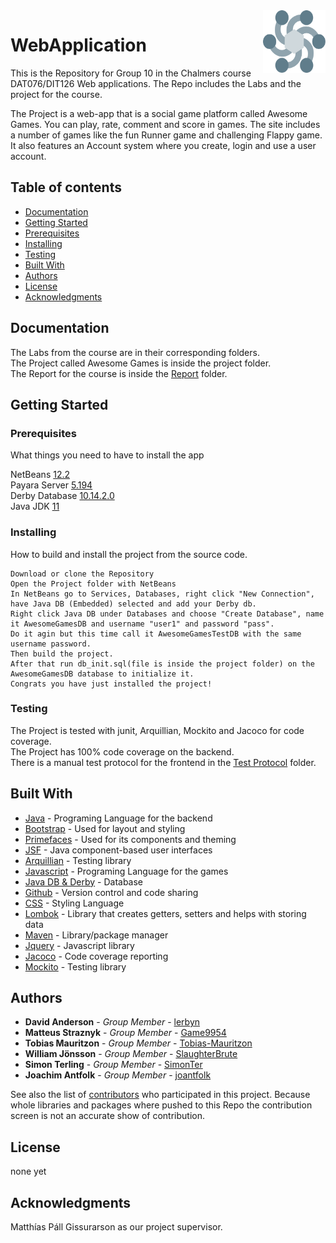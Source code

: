 <img src="https://github.com/Tobias-Mauritzon/WebApplication/blob/project/Project/src/main/webapp/Resources/weblogo2.svg" alt="logo" width="100" height="100" align="right"/>
  
# WebApplication

This is the Repository for Group 10 in the Chalmers course DAT076/DIT126 Web applications.
The Repo includes the Labs and the project for the course.

The Project is a web-app that is a social game platform called Awesome Games. You can play, rate, comment and score in games. The site includes a number of games like the fun Runner game and challenging Flappy game. It also features an Account system where you create, login and use a user account.

## Table of contents
* [Documentation](#documentation)
* [Getting Started](#getting-started)
* [Prerequisites](#prerequisites)
* [Installing](#installing)
* [Testing](#testing)
* [Built With](#built-with)
* [Authors](#authors)
* [License](#license)
* [Acknowledgments](#acknowledgments)

## Documentation

The Labs from the course are in their corresponding folders.<br>
The Project called Awesome Games is inside the project folder.<br>
The Report for the course is inside the [Report](./Report/Report.pdf) folder.


## Getting Started

### Prerequisites

What things you need to have to install the app

NetBeans [12.2](https://netbeans.apache.org/download/nb122/nb122.html)<br>
Payara Server [5.194](https://docs.payara.fish/community/docs/5.194/documentation/ecosystem/netbeans-plugin/payara-server.html)<br>
Derby Database [10.14.2.0](https://db.apache.org/derby/releases/release-10_14_2_0.cgi)<br>
Java JDK [11](https://jdk.java.net/archive/)

### Installing

How to build and install the project from the source code.

```
Download or clone the Repository
Open the Project folder with NetBeans
In NetBeans go to Services, Databases, right click "New Connection", have Java DB (Embedded) selected and add your Derby db.
Right click Java DB under Databases and choose "Create Database", name it AwesomeGamesDB and username "user1" and password "pass".
Do it agin but this time call it AwesomeGamesTestDB with the same username password.
Then build the project.
After that run db_init.sql(file is inside the project folder) on the AwesomeGamesDB database to initialize it.
Congrats you have just installed the project!
```

### Testing

The Project is tested with junit, Arquillian, Mockito and Jacoco for code coverage.<br>
The Project has 100% code coverage on the backend.<br>
There is a manual test protocol for the frontend in the [Test Protocol](https://github.com/Tobias-Mauritzon/WebApplication/blob/main/Test%20Protocol/Manual%20testing%20protocol.pdf) folder.

## Built With

* [Java](https://www.oracle.com/java/technologies/javase-downloads.html) - Programing Language for the backend
* [Bootstrap](https://getbootstrap.com/) - Used for layout and styling
* [Primefaces](https://www.primefaces.org/) - Used for its components and theming
* [JSF](https://en.wikipedia.org/wiki/Jakarta_Server_Faces) - Java component-based user interfaces
* [Arquillian](https://arquillian.org/) - Testing library
* [Javascript](https://en.wikipedia.org/wiki/JavaScript) - Programing Language for the games
* [Java DB & Derby](https://db.apache.org/derby/) - Database
* [Github](https://github.com/) - Version control and code sharing
* [CSS](https://en.wikipedia.org/wiki/CSS) - Styling Language
* [Lombok](https://projectlombok.org/) - Library that creates getters, setters and helps with storing data
* [Maven](https://maven.apache.org/) - Library/package manager
* [Jquery](https://jquery.com/) - Javascript library
* [Jacoco](https://www.jacoco.org/jacoco/) - Code coverage reporting
* [Mockito](https://site.mockito.org/) - Testing library


## Authors

* **David Anderson** - *Group Member* - [lerbyn](https://github.com/lerbyn)
* **Matteus Straznyk** - *Group Member* - [Game9954](https://github.com/Game9954)
* **Tobias Mauritzon** - *Group Member* - [Tobias-Mauritzon](https://github.com/Tobias-Mauritzon)
* **William Jönsson** - *Group Member* - [SlaughterBrute](https://github.com/SlaughterBrute)
* **Simon Terling** - *Group Member* - [SimonTer](https://github.com/SimonTer)
* **Joachim Antfolk** - *Group Member* - [joantfolk](https://github.com/joantfolk)


See also the list of [contributors](https://github.com/Tobias-Mauritzon/WebApplication/graphs/contributors) who participated in this project.
Because whole libraries and packages where pushed to this Repo the contribution screen is not an accurate show of contribution.

## License

none yet

## Acknowledgments

Matthías Páll Gissurarson as our project supervisor.

